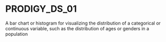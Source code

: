 # PRODIGY_DS_01
A bar chart or histogram for visualizing the distribution of a categorical or continuous variable, such as the distribution of ages or genders in a population
